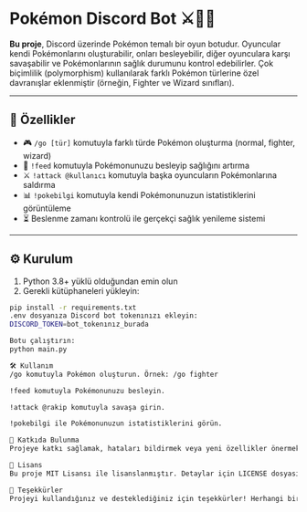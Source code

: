 # Pokémon Discord Bot ⚔️🧙‍♂️

**Bu proje**, Discord üzerinde Pokémon temalı bir oyun botudur. Oyuncular kendi Pokémonlarını oluşturabilir, onları besleyebilir, diğer oyunculara karşı savaşabilir ve Pokémonlarının sağlık durumunu kontrol edebilirler. Çok biçimlilik (polymorphism) kullanılarak farklı Pokémon türlerine özel davranışlar eklenmiştir (örneğin, Fighter ve Wizard sınıfları).

---

## 🚀 Özellikler

- 🎮 `/go [tür]` komutuyla farklı türde Pokémon oluşturma (normal, fighter, wizard)
- 🍖 `!feed` komutuyla Pokémonunuzu besleyip sağlığını artırma
- ⚔️ `!attack @kullanıcı` komutuyla başka oyuncuların Pokémonlarına saldırma
- 📊 `!pokebilgi` komutuyla kendi Pokémonunuzun istatistiklerini görüntüleme
- ⏳ Beslenme zamanı kontrolü ile gerçekçi sağlık yenileme sistemi

---

## ⚙️ Kurulum

1. Python 3.8+ yüklü olduğundan emin olun  
2. Gerekli kütüphaneleri yükleyin:  
```bash
pip install -r requirements.txt
.env dosyanıza Discord bot tokenınızı ekleyin:
DISCORD_TOKEN=bot_tokenınız_burada

Botu çalıştırın:
python main.py

🛠️ Kullanım
/go komutuyla Pokémon oluşturun. Örnek: /go fighter

!feed komutuyla Pokémonunuzu besleyin.

!attack @rakip komutuyla savaşa girin.

!pokebilgi ile Pokémonunuzun istatistiklerini görün.

🌟 Katkıda Bulunma
Projeye katkı sağlamak, hataları bildirmek veya yeni özellikler önermek için pull request gönderebilir ya da issue açabilirsiniz. Hep birlikte daha eğlenceli hale getirelim! 💪

📜 Lisans
Bu proje MIT Lisansı ile lisanslanmıştır. Detaylar için LICENSE dosyasına bakabilirsiniz.

🧡 Teşekkürler
Projeyi kullandığınız ve desteklediğiniz için teşekkürler! Herhangi bir sorunuz veya öneriniz için benimle iletişime geçebilirsiniz.

